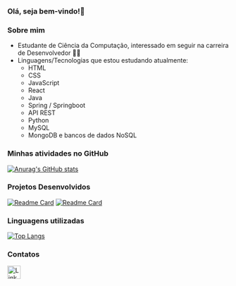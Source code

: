 ### Olá, seja bem-vindo!👋

### Sobre mim
 - Estudante de Ciência da Computação, interessado em seguir na carreira de Desenvolvedor 👨‍💻
 - Linguagens/Tecnologias que estou estudando atualmente:
    - HTML
    - CSS
    - JavaScript
    - React
    - Java
    - Spring / Springboot
    - API REST
    - Python
    - MySQL
    - MongoDB e bancos de dados NoSQL

### Minhas atividades no GitHub

[![Anurag's GitHub stats](https://github-readme-stats.vercel.app/api?username=mdteixeira&show_icons=true&theme=dracula)](https://github.com/mdteixeira)

### Projetos Desenvolvidos

[![Readme Card](https://github-readme-stats.vercel.app/api/pin/?username=mdteixeira&repo=Clone-do-TikTok&theme=dracula)](https://github.com/mdteixeira/Clone-do-TikTok)
[![Readme Card](https://github-readme-stats.vercel.app/api/pin/?username=mdteixeira&repo=Atividades-IOS&theme=dracula)](https://github.com/mdteixeira/Atividades-IOS)

### Linguagens utilizadas

[![Top Langs](https://github-readme-stats.vercel.app/api/top-langs/?username=mdteixeira&layout=compact&theme=dracula)](https://github.com/anuraghazra/github-readme-stats)

### Contatos

[<img src='https://img.shields.io/badge/LinkedIn-0077B5?style=for-the-badge&logo=linkedin&logoColor=white' alt='Linkedin' height='30'>](https://www.linkedin.com/in/mdteixeira15/)
